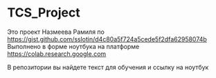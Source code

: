 # TCS_Project

Это проект Назмеева Рамиля по https://gist.github.com/sslotin/d4c80a5f724a5cede5f2dfa62958074b
Выполнено в форме ноутбука на платформе https://colab.research.google.com

В репозитории вы найдете текст для обучения и ссылку на ноутбук

